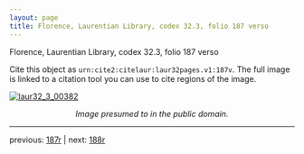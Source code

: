 ```yaml
---
layout: page
title: Florence, Laurentian Library, codex 32.3, folio 187 verso
---
```


Florence, Laurentian Library, codex 32.3, folio 187 verso

Cite this object as `urn:cite2:citelaur:laur32pages.v1:187v`.  The full image is linked to a citation tool you can use to cite regions of the image.

[![laur32_3_00382](http://www.homermultitext.org/iipsrv?IIIF=/project/homer/pyramidal/deepzoom/citelaur/laur32imgs/v1/laur32_3_00382.tif/full/800,/0/default.jpg)](http://www.homermultitext.org/ict2/?urn=urn:cite2:citelaur:laur32imgs.v1:laur32_3_00382) 

<p style="text-align: center; font-style: italic;">Image presumed to in the public domain.</p>

---

previous: [187r](../187r/) | next: [188r](../188r/)
